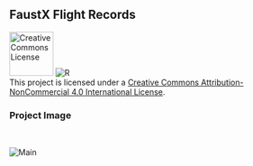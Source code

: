 ## FaustX Flight Records

 <a href="http://creativecommons.org/licenses/by-nc/4.0/" rel="license"><img width="78px" style="border-width: 0;" src="https://i.creativecommons.org/l/by-nc/4.0/88x31.png" alt="Creative Commons License" /></a>
 ![R](https://img.shields.io/badge/R-000000?style=for-the-badge&logo=r&logoColor=white)
<br/>
This project is licensed under a <a href="http://creativecommons.org/licenses/by-nc/4.0/" rel="license">Creative Commons Attribution-NonCommercial 4.0 International License</a>.

### Project Image

<br/>

![Main](https://user-images.githubusercontent.com/61010367/173963166-ff9ba9ac-35ba-4d14-9c48-5a9734351ec5.png)






